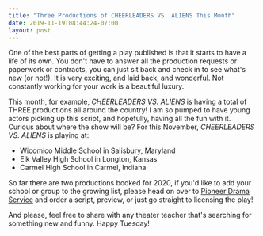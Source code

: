 ```yaml
---
title: "Three Productions of CHEERLEADERS VS. ALIENS This Month"
date: 2019-11-19T08:44:24-07:00
layout: post
---
```


One of the best parts of getting a play published is that it starts to have a life of its own. You don't have to answer all the production requests or paperwork or contracts, you can just sit back and check in to see what's new (or not!). It is very exciting, and laid back, and wonderful. Not constantly working for your work is a beautiful luxury.

This month, for example, [*CHEERLEADERS VS. ALIENS*](https://www.pioneerdrama.com/SearchDetail.asp?PC=CHEERLEADE&src=def) is having a total of THREE productions all around the country! I am so pumped to have young actors picking up this script, and hopefully, having all the fun with it. Curious about where the show will be? For this November, *CHEERLEADERS VS. ALIENS* is playing at:

* Wicomico Middle School in Salisbury, Maryland
* Elk Valley High School in Longton, Kansas
* Carmel High School in Carmel, Indiana

So far there are two productions booked for 2020, if you'd like to add your school or group to the growing list, please head on over to [Pioneer Drama Service](https://www.pioneerdrama.com/SearchDetail.asp?PC=CHEERLEADE&src=def) and order a script, preview, or just go straight to licensing the play!

And please, feel free to share with any theater teacher that's searching for something new and funny. Happy Tuesday!
